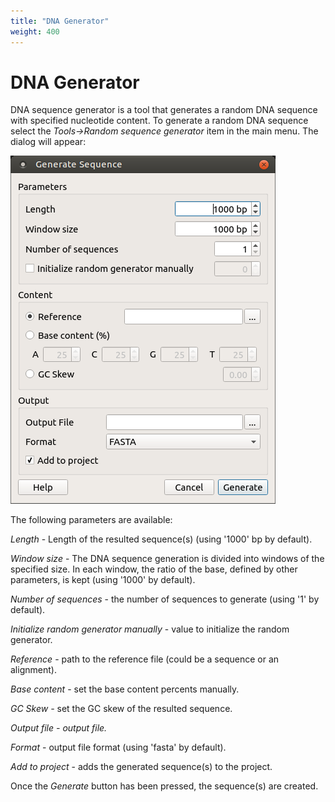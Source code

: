 ```yaml
---
title: "DNA Generator"
weight: 400
---
```



# DNA Generator

DNA sequence generator is a tool that generates a random DNA sequence with specified nucleotide content. To generate a random DNA sequence select the _Tools→Random sequence generator_ item in the main menu. The dialog will appear:


![](/images/65930704/65930705.png)

The following parameters are available:

_Length_ - Length of the resulted sequence(s) (using '1000' bp by default).

_Window size_ - The DNA sequence generation is divided into windows of the specified size. In each window, the ratio of the base, defined by other parameters, is kept (using '1000' by default).

_Number of sequences_ - the number of sequences to generate (using '1' by default).

_Initialize random generator manually_ - value to initialize the random generator.

_Reference_ - path to the reference file (could be a sequence or an alignment).

_Base content_ - set the base content percents manually.

_GC Skew -_ set the GC skew of the resulted sequence.

_Output file - output file._

_Format_ - output file format (using 'fasta' by default).

_Add to project_ - adds the generated sequence(s) to the project.

Once the _Generate_ button has been pressed, the sequence(s) are created.
